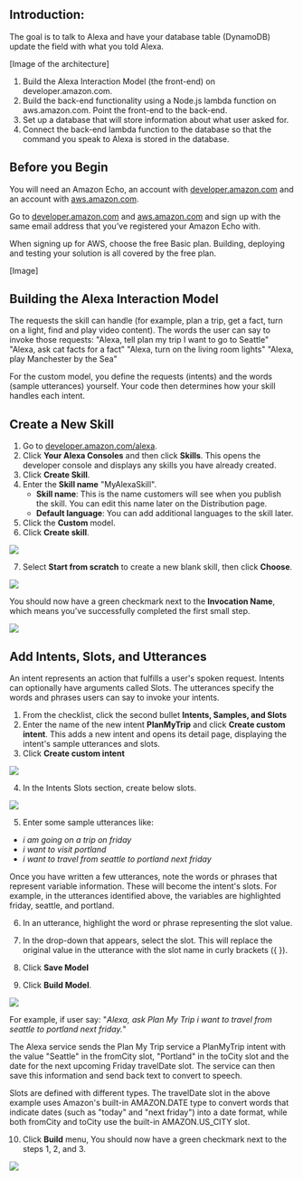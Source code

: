 ## Introduction:

The goal is to talk to Alexa and have your database table (DynamoDB) update the field with what you told Alexa.

[Image of the architecture]

1. Build the Alexa Interaction Model (the front-end) on developer.amazon.com.
2. Build the back-end functionality using a Node.js lambda function on aws.amazon.com. Point the front-end to the back-end.
3. Set up a database that will store information about what user asked for.
4. Connect the back-end lambda function to the database so that the command you speak to Alexa is stored in the database.

## Before you Begin
You will need an Amazon Echo, an account with [developer.amazon.com](http://developer.amazon.com/) and an account with [aws.amazon.com](http://aws.amazon.com/).

Go to [developer.amazon.com](http://developer.amazon.com/) and [aws.amazon.com](http://aws.amazon.com/) and sign up with the same email address that you’ve registered your Amazon Echo with.

When signing up for AWS, choose the free Basic plan. Building, deploying and testing your solution is all covered by the free plan.

[Image]

## Building the Alexa Interaction Model

The requests the skill can handle (for example, plan a trip, get a fact, turn on a light, find and play video content).
The words the user can say to invoke those requests:
"Alexa, tell plan my trip I want to go to Seattle"
"Alexa, ask cat facts for a fact"
"Alexa, turn on the living room lights"
"Alexa, play Manchester by the Sea"

For the custom model, you define the requests (intents) and the words (sample utterances) yourself. Your code then determines how your skill handles each intent.

## Create a New Skill

1. Go to [developer.amazon.com/alexa](https://developer.amazon.com/alexa).
2. Click **Your Alexa Consoles** and then click **Skills**. This opens the developer console and displays any skills you have already created.
3. Click **Create Skill**.
4. Enter the **Skill name** "MyAlexaSkill".
   * **Skill name**: This is the name customers will see when you publish the skill. You can edit this name later on the Distribution page.
   * **Default language**: You can add additional languages to the skill later.
5. Click the **Custom** model.
6. Click **Create skill**.

![](https://github.com/AliRezaeian/alexa-skill-1/blob/master/images/createskill1.png?raw=true)

7. Select **Start from scratch** to create a new blank skill, then click **Choose**.


![](https://github.com/AliRezaeian/alexa-skill-1/blob/master/images/createskill2.png?raw=true)

You should now have a green checkmark next to the **Invocation Name**, which means you’ve successfully completed the first small step.

![](https://github.com/AliRezaeian/alexa-skill-1/blob/master/images/createskill3.png?raw=true)

## Add Intents, Slots, and Utterances
An intent represents an action that fulfills a user's spoken request. 
Intents can optionally have arguments called Slots.
The utterances specify the words and phrases users can say to invoke your intents. 

1. From the checklist, click the second bullet **Intents, Samples, and Slots**
2. Enter the name of the new intent **PlanMyTrip** and click **Create custom intent**. This adds a new intent and opens its detail page, displaying the intent's sample utterances and slots.
3. Click **Create custom intent**

![](https://github.com/AliRezaeian/alexa-skill-1/blob/master/images/createskill4.png?raw=true)

4. In the Intents Slots section, create below slots.

![](https://github.com/AliRezaeian/alexa-skill-1/blob/master/images/createskill5.png?raw=true)

5. Enter some sample utterances like:
 
* _i am going on a trip on friday_
* _i want to visit portland_
* _i want to travel from seattle to portland next friday_

Once you have written a few utterances, note the words or phrases that represent variable information. These will become the intent's slots. For example, in the utterances identified above, the variables are highlighted friday, seattle, and portland.

6. In an utterance, highlight the word or phrase representing the slot value.
7. In the drop-down that appears, select the slot. This will replace the original value in the utterance with the slot name in curly brackets ({ }).

8. Click **Save Model**

9. Click **Build Model**.

![](https://github.com/AliRezaeian/alexa-skill-1/blob/master/images/createskill6.png?raw=true)

For example, if user say: "_Alexa, ask Plan My Trip i want to travel from seattle to portland next friday._"

The Alexa service sends the Plan My Trip service a PlanMyTrip intent with the value "Seattle" in the fromCity slot, "Portland" in the toCity slot and the date for the next upcoming Friday travelDate slot. The service can then save this information and send back text to convert to speech.

Slots are defined with different types. The travelDate slot in the above example uses Amazon's built-in AMAZON.DATE type to convert words that indicate dates (such as "today" and "next friday") into a date format, while both fromCity and toCity use the built-in AMAZON.US_CITY slot.

10. Click **Build** menu, You should now have a green checkmark next to the steps 1, 2, and 3.

![](https://github.com/AliRezaeian/alexa-skill-1/blob/master/images/createskill7.png?raw=true)


